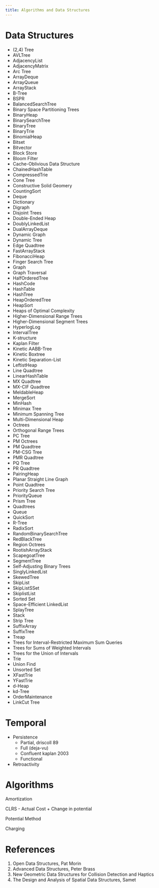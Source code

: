 ```yaml
---
title: Algorithms and Data Structures
---
```


# Data Structures

- (2,4) Tree
- AVLTree
- AdjacencyList
- AdjacencyMatrix
- Arc Tree
- ArrayDeque
- ArrayQueue
- ArrayStack
- B-Tree
- BSPR
- BalancedSearchTree
- Binary Space Partitioning Trees
- BinaryHeap
- BinarySearchTree
- BinaryTree
- BinaryTrie
- BinomialHeap
- Bitset
- Bitvector
- Block Store
- Bloom Filter
- Cache-Oblivious Data Structure
- ChainedHashTable
- CompressedTrie
- Cone Tree
- Constructive Solid Geomery
- CountingSort
- Deque
- Dictionary
- Digraph
- Disjoint Trees
- Double-Ended Heap
- DoublyLinkedList
- DualArrayDeque
- Dynamic Graph
- Dynamic Tree
- Edge Quadtree
- FastArrayStack
- FibonacciHeap
- Finger Search Tree
- Graph
- Graph Traversal
- HalfOrderedTree
- HashCode
- HashTable
- HashTree
- HeapOrderedTree
- HeapSort
- Heaps of Optimal Complexity
- Higher-Dimensional Range Trees
- Higher-Dimensional Segment Trees
- HyperlogLog
- IntervalTree
- K-structure
- Kaplan Filter
- Kinetic AABB-Tree
- Kinetic Boxtree
- Kinetic Separation-List
- LeftistHeap
- Line Quadtree
- LinearHashTable
- MX Quadtree
- MX-CIF Quadtree
- MeldableHeap
- MergeSort
- MinHash
- Minimax Tree
- Minimum Spanning Tree
- Multi-Dimensional Heap
- Octrees
- Orthogonal Range Trees
- PC Tree
- PM Octrees
- PM Quadtree
- PM-CSG Tree
- PMR Quadtree
- PQ Tree
- PR Quadtree
- PairingHeap
- Planar Straight Line Graph
- Point Quadtree
- Priority Search Tree
- PriorityQueue
- Prism Tree
- Quadtrees
- Queue
- QuickSort
- R-Tree
- RadixSort
- RandomBinarySearchTree
- RedBlackTree
- Region Octrees
- RootishArrayStack
- ScapegoatTree
- SegmentTree
- Self-Adjusting Binary Trees
- SinglyLinkedList
- SkewedTree
- SkipList
- SkipListSSet
- SkiplistList
- Sorted Set
- Space-Efficient LinkedList
- SplayTree
- Stack
- Strip Tree
- SuffixArray
- SuffixTree
- Treap
- Trees for Interval-Restricted Maximum Sum Queries
- Trees for Sums of Weighted Intervals
- Trees for the Union of Intervals
- Trie
- Union Find
- Unsorted Set
- XFastTrie
- YFastTrie
- d-Heap
- kd-Tree
- OrderMaintenance 
- LinkCut Tree

# Temporal 

- Persistence
  - Partial, driscoll 89
  - Full (deja-vu)
  - Confluent kaplan 2003
  - Functional
- Retroactivity


# Algorithms


Amortization

CLRS - Actual Cost + Change in potential

Potential Method

Charging



# References

1. Open Data Structures, Pat Morin
1. Advanced Data Structures, Peter Brass
1. New Geometric Data Structures for Collision Detection and Haptics
1. The Design and Analysis of Spatial Data Structures, Samet

